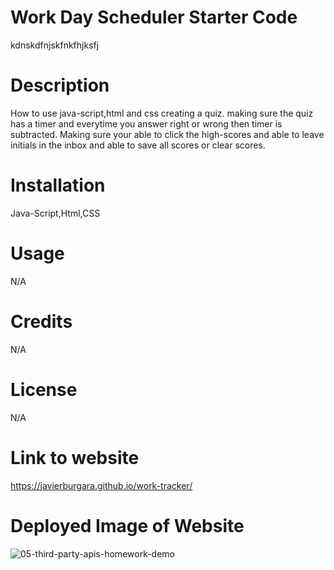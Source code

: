 # Work Day Scheduler Starter Code
kdnskdfnjskfnkfhjksfj

# Description
How to use java-script,html and css creating a quiz. making sure the quiz has a timer and everytime you answer right or wrong then timer is subtracted. Making sure your able to click the high-scores and able to leave initials in the inbox and able to save all scores or clear scores.

# Installation
Java-Script,Html,CSS

# Usage
N/A

# Credits
N/A

# License
N/A

# Link to website
https://javierburgara.github.io/work-tracker/

# Deployed Image of Website
![05-third-party-apis-homework-demo](https://github.com/JavierBurgara/Coding-Quiz/assets/135621096/b973d16b-ba3c-41e6-898b-7d01e0eb0f47)
